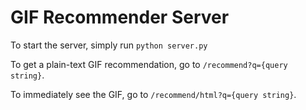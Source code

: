 # GIF Recommender Server

To start the server, simply run `python server.py`

To get a plain-text GIF recommendation, go to `/recommend?q={query string}`.

To immediately see the GIF, go to `/recommend/html?q={query string}`.
